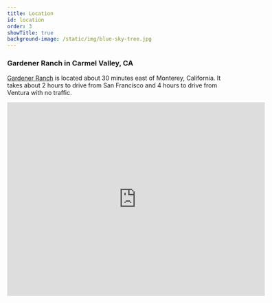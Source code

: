 ```yaml
---
title: Location
id: location
order: 3
showTitle: true
background-image: /static/img/blue-sky-tree.jpg
---
```

### Gardener Ranch in Carmel Valley, CA

[Gardener Ranch](https://www.gardenerranch.com/weddings.htm) is located about 30 minutes east of Monterey, California.  It takes about 2 hours to drive from San Francisco and 4 hours to drive from Ventura with no traffic.

<iframe src="https://www.google.com/maps/embed?pb=!1m14!1m8!1m3!1d410548.99851083296!2d-121.93724009054539!3d36.49586608789347!3m2!1i1024!2i768!4f13.1!3m3!1m2!1s0x808df399e623ac5b%3A0x96f1029f3834541!2sGardener%20Ranch!5e0!3m2!1sen!2sus!4v1582499702620!5m2!1sen!2sus" width="600" height="450" frameborder="0" style="border:0;" allowfullscreen=""></iframe>
